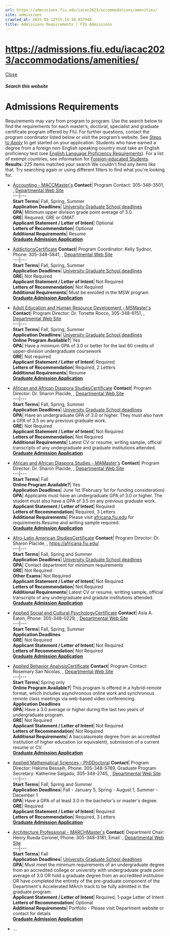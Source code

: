 ```yaml
---
url: https://admissions.fiu.edu/iacac2023/accommodations/amenities/
site: admissions
crawled_at: 2025-05-12T15:14:38.937940
title: Admissions Requirements | FIU Admissions
---
```


# https://admissions.fiu.edu/iacac2023/accommodations/amenities/

[ Close ](https://admissions.fiu.edu/how-to-apply/graduate-applicant/admission-requirements/)
##### Search this website
# Admissions Requirements
Requirements may vary from program to program. Use the search below to find the requirements for each master’s, doctoral, specialist and graduate certificate program offered by FIU. For further questions, contact the program coordinator listed below or visit the program’s website.
See [Steps to Apply](https://admissions.fiu.edu/how-to-apply/graduate-applicant/steps-to-apply/index.html) to get started on your application.
Students who have earned a degree from a foreign non-English speaking country must take an English proficiency test (see [English Language Proficiency Requirements](https://admissions.fiu.edu/international/graduate-school/english-language-proficiency/index.html)). For a list of exempt countries, see information for [Foreign-educated Students](https://admissions.fiu.edu/how-to-apply/graduate-applicant/steps-to-apply/index.html#other-steps).
**Results:** 225 items matched your search
We couldn't find any items like that. Try searching again or using different filters to find what you're looking for.
  * [Accounting - MACCMaster's](https://admissions.fiu.edu/how-to-apply/graduate-applicant/admission-requirements/#panel-content-0)
**Contact**|  Program Contact: 305-348-3501, , [Departmental Web Site](https://business.fiu.edu/graduate/accounting/index.cfm)  
---|---  
**Start Terms**|  Fall, Spring, Summer  
**Application Deadlines**| [University Graduate School deadlines](https://admissions.fiu.edu/how-to-apply/graduate-applicant/steps-to-apply/index.html#deadlines)  
**GPA**|  Minimum upper division grade point average of 3.0.   
**GRE**|  Required, GRE or GMAT  
**Applicant Statement / Letter of Intent**|  Optional  
**Letters of Recommendation**|  Optional  
**Additional Requirements**|  Resume  
[**Graduate Admission Application**](https://admissions.fiu.edu/how-to-apply/graduate-applicant/applications/index.html)  
  * [ AddictionsCertificate](https://admissions.fiu.edu/how-to-apply/graduate-applicant/admission-requirements/#panel-content-1)
**Contact**|  Program Coordinator: Kelly Sydnor, Phone: 305-348-5841, , [Departmental Web Site](https://stempel.fiu.edu/degree/graduate-certificate-addictions/)  
---|---  
**Start Terms**|  Fall, Spring, Summer  
**Application Deadlines**| [University Graduate School deadlines](https://admissions.fiu.edu/how-to-apply/graduate-applicant/steps-to-apply/index.html#deadlines)  
**GRE**|  Not Required  
**Applicant Statement / Letter of Intent**|  Not Required  
**Letters of Recommendation**|  Not Required  
**Additional Requirements**|  Must be enrolled in the MSW program  
[**Graduate Admission Application**](https://admissions.fiu.edu/how-to-apply/graduate-applicant/applications/index.html)  
  * [ Adult Education and Human Resource Development - MSMaster's](https://admissions.fiu.edu/how-to-apply/graduate-applicant/admission-requirements/#panel-content-2)
**Contact**|  Program Director: Dr. Tonette Rocco, 305-348-6151, , [Departmental Web Site](https://edpolicy.fiu.edu/academics/degrees-and-programs/MS-Adult-Edu-Human-Res-Dev/index.html)  
---|---  
**Start Terms**|  Fall, Spring, Summer  
**Application Deadlines**| [University Graduate School deadlines](https://admissions.fiu.edu/how-to-apply/graduate-applicant/steps-to-apply/index.html#deadlines)  
**Online Program Available?**|  Yes  
**GPA**|  Have a minimum GPA of 3.0 or better for the last 60 credits of upper-division undergraduate coursework  
**GRE**|  Not required  
**Applicant Statement / Letter of Intent**|  Required  
**Letters of Recommendation**|  Required, 2 Letters  
**Additional Requirements**|  Resume  
[**Graduate Admission Application**](https://admissions.fiu.edu/how-to-apply/graduate-applicant/applications/index.html)  
  * [ African and African Diaspora StudiesCertificate](https://admissions.fiu.edu/how-to-apply/graduate-applicant/admission-requirements/#panel-content-3)
**Contact**|  Program Director: Dr. Sharon Placide, , [Departmental Web Site ](https://africana.fiu.edu/academics/graduate-programs/grad-certificate/)  
---|---  
**Start Terms**|  Fall, Spring, Summer  
**Application Deadlines**| [University Graduate School deadlines](https://admissions.fiu.edu/how-to-apply/graduate-applicant/steps-to-apply/index.html#deadlines)  
**GPA**|  Have an undergraduate GPA of 3.0 or higher. They must also have a GPA of 3.5 on any previous graduate work.  
**GRE**|  Not Required  
**Applicant Statement / Letter of Intent**|  Not Required  
**Letters of Recommendation**|  Not Required  
**Additional Requirements**|  Latest CV or resume, writing sample, official transcripts of any undergraduate and graduate institutions attended.  
[**Graduate Admission Application**](https://admissions.fiu.edu/how-to-apply/graduate-applicant/applications/index.html)  
  * [ African and African Diaspora Studies - MAMaster's](https://admissions.fiu.edu/how-to-apply/graduate-applicant/admission-requirements/#panel-content-4)
**Contact**|  Program Director: Dr. Sharon Placide, , [Departmental Web Site](https://africana.fiu.edu/academics/graduate-programs/ma-program/)  
---|---  
**Start Terms**|  Fall  
**Online Program Available?**|  Yes  
**Application Deadlines**|  June 1st (February 1st for funding consideration)  
**GPA**|  Applicants must have an undergraduate GPA of 3.0 or higher. The student must also have a GPA of 3.5 on any previous graduate work.  
**Applicant Statement / Letter of Intent**|  Required  
**Letters of Recommendation**|  Required, 3 Letters  
**Additional Requirements**|  Please visit [africana.fiu.edu](https://africana.fiu.edu/academics/graduate-programs/ma-program/) for requirements.Resume and writing sample required.  
[**Graduate Admission Application**](https://admissions.fiu.edu/how-to-apply/graduate-applicant/applications/index.html)  
  * [ Afro-Latin American StudiesCertificate](https://admissions.fiu.edu/how-to-apply/graduate-applicant/admission-requirements/#panel-content-5)
**Contact**|  Program Director: Dr. Sharon Placide, , <https://africana.fiu.edu/>  
---|---  
**Start Terms**|  Fall, Spring and Summer  
**Application Deadlines**| [University Graduate School deadlines](https://admissions.fiu.edu/how-to-apply/graduate-applicant/steps-to-apply/index.html#deadlines)  
**GPA**|  Contact department for minimum requirements  
**GRE**|  Not Required  
**Other Exams**|  Not Required  
**Applicant Statement / Letter of Intent**|  Not Required  
**Letters of Recommendation**|  Not Required  
**Additional Requirements**|  Latest CV or resume, writting sample, official transcripts of any undergraduate and gradute institutions attended.  
[**Graduate Admission Application**](https://admissions.fiu.edu/how-to-apply/graduate-applicant/applications/index.html)  
  * [ Applied Social and Cultural PsychologyCertificate](https://admissions.fiu.edu/how-to-apply/graduate-applicant/admission-requirements/#panel-content-6)
**Contact**|  Asia A. Eaton, Phone: 305-348-0229, , [Departmental Web Site](https://case.fiu.edu/psychology/graduate-certificate-in-applied-social-and-cultural-psychology/)  
---|---  
**Start Terms**|  Fall, Spring, Summer  
**Application Deadlines**  
**GRE**|  Not Required  
**Applicant Statement / Letter of Intent**|  Not Required  
**Letters of Recommendation**|  Not Required  
[**Graduate Admission Application**](https://admissions.fiu.edu/how-to-apply/graduate-applicant/applications/index.html)  
  * [ Applied Behavior AnalysisCertificate](https://admissions.fiu.edu/how-to-apply/graduate-applicant/admission-requirements/#panel-content-7)
**Contact**|  Program Contact: Rosemary San Nicolas, , [Departmental Web Site](https://case.fiu.edu/psychology/graduate-certificate-in-applied-behavior-analysis/)  
---|---  
**Start Terms**|  Spring only  
**Online Program Available?**|  This program is offered in a hybrid-remote format, which includes asynchronous online work and synchronous remote class meetings via web-based video conferencing.  
**Application Deadlines**  
**GPA**|  Have a 3.0 average or higher during the last two years of undergraduate program.  
**GRE**|  Not Required  
**Applicant Statement / Letter of Intent**|  Not Required  
**Letters of Recommendation**|  Not Required  
**Additional Requirements**|  A baccalaureate degree from an accredited institution of higher education (or equivalent), submission of a current resume or CV.  
[**Graduate Admission Application**](https://admissions.fiu.edu/how-to-apply/graduate-applicant/applications/index.html)  
  * [ Applied Mathematical Sciences - PhDDoctoral](https://admissions.fiu.edu/how-to-apply/graduate-applicant/admission-requirements/#panel-content-8)
**Contact**|  Program Director: Hakima Bessaih, Phone: 305-348-5789, Graduate Program Secretary: Katherine Salgado, 305-348-2745, , [Departmental Web ](https://case.fiu.edu/mathstat/phd-in-mathematical-sciences/index.html)[Site](https://mathstat.fiu.edu/academics/degrees-and-programs/phd-applied-mathematical-sciences/index.html)  
---|---  
**Start Terms**|  Fall, Spring and Summer   
**Application Deadlines**|  Fall - January 5, Spring - August 1, Summer - December 1  
**GPA**|  Have a GPA of at least 3.0 in the bachelor's or master's degree.  
**GRE**|  Required  
**Applicant Statement / Letter of Intent**|  Required  
**Letters of Recommendation**|  Required, 3 Letters  
[**Graduate Admission Application**](https://admissions.fiu.edu/how-to-apply/graduate-applicant/applications/index.html)  
  * [ Architecture Professional - MARCHMaster's](https://admissions.fiu.edu/how-to-apply/graduate-applicant/admission-requirements/#panel-content-9)
**Contact**|  Department Chair: Henry Rueda Coronel, Phone: 305-348-3181, Email: , [Departmental Web Site](http://carta.fiu.edu/architecture/academics/graduate/admissions/)  
---|---  
**Start Terms**|  Fall  
**Application Deadlines**| [University Graduate School deadlines](https://admissions.fiu.edu/how-to-apply/graduate-applicant/steps-to-apply/index.html#deadlines)  
**GPA**|  Must meet the minimum requirements of an undergraduate degree from an accredited college or university with undergraduate grade point average of 3.0 OR hold a graduate degree from an accredited institution OR have completed the entirety of the pre-graduate component of the Department's Accelerated MArch track to be fully admitted in the graduate program.   
**Applicant Statement / Letter of Intent**|  Required, 1-page Letter of Intent  
**Letters of Recommendation**|  Optional  
**Additional Requirements**|  Portfolio - Please visit Department website or contact for details  
[**Graduate Admission Application**](https://admissions.fiu.edu/how-to-apply/graduate-applicant/applications/index.html)  


  * ...



